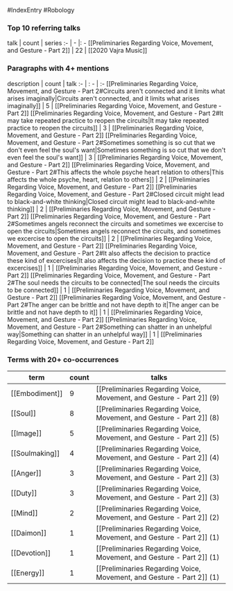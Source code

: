 #IndexEntry #Robology

### Top 10 referring talks
talk | count | series
:- | - |: -
[[Preliminaries Regarding Voice, Movement, and Gesture - Part 2]] | 22 | [[2020 Vajra Music]]

### Paragraphs with 4+ mentions
description | count | talk
:- | : - | :-
[[Preliminaries Regarding Voice, Movement, and Gesture - Part 2#Circuits aren't connected and it limits what arises imaginally\|Circuits aren't connected, and it limits what arises imaginally]] | 5 | [[Preliminaries Regarding Voice, Movement, and Gesture - Part 2]]
[[Preliminaries Regarding Voice, Movement, and Gesture - Part 2#It may take repeated practice to reopen the circuits\|It may take repeated practice to reopen the circuits]] | 3 | [[Preliminaries Regarding Voice, Movement, and Gesture - Part 2]]
[[Preliminaries Regarding Voice, Movement, and Gesture - Part 2#Sometimes something is so cut that we don't even feel the soul's want\|Sometimes something is so cut that we don't even feel the soul's want]] | 3 | [[Preliminaries Regarding Voice, Movement, and Gesture - Part 2]]
[[Preliminaries Regarding Voice, Movement, and Gesture - Part 2#This affects the whole psyche heart relation to others\|This affects the whole psyche, heart, relation to others]] | 2 | [[Preliminaries Regarding Voice, Movement, and Gesture - Part 2]]
[[Preliminaries Regarding Voice, Movement, and Gesture - Part 2#Closed circuit might lead to black-and-white thinking\|Closed circuit might lead to black-and-white thinking]] | 2 | [[Preliminaries Regarding Voice, Movement, and Gesture - Part 2]]
[[Preliminaries Regarding Voice, Movement, and Gesture - Part 2#Sometimes angels reconnect the circuits and sometimes we excercise to open the circuits\|Sometimes angels reconnect the circuits, and sometimes we excercise to open the circuits]] | 2 | [[Preliminaries Regarding Voice, Movement, and Gesture - Part 2]]
[[Preliminaries Regarding Voice, Movement, and Gesture - Part 2#It also affects the decision to practice these kind of excercises\|It also affects the decision to practice these kind of excercises]] | 1 | [[Preliminaries Regarding Voice, Movement, and Gesture - Part 2]]
[[Preliminaries Regarding Voice, Movement, and Gesture - Part 2#The soul needs the circuits to be connected\|The soul needs the circuits to be connected]] | 1 | [[Preliminaries Regarding Voice, Movement, and Gesture - Part 2]]
[[Preliminaries Regarding Voice, Movement, and Gesture - Part 2#The anger can be brittle and not have depth to it\|The anger can be brittle and not have depth to it]] | 1 | [[Preliminaries Regarding Voice, Movement, and Gesture - Part 2]]
[[Preliminaries Regarding Voice, Movement, and Gesture - Part 2#Something can shatter in an unhelpful way\|Something can shatter in an unhelpful way]] | 1 | [[Preliminaries Regarding Voice, Movement, and Gesture - Part 2]]

### Terms with 20+ co-occurrences
term | count | talks
-|-|-
[[Embodiment]] | 9 | <span class="counts">[[Preliminaries Regarding Voice, Movement, and Gesture - Part 2]] (9)</span> 
[[Soul]] | 8 | <span class="counts">[[Preliminaries Regarding Voice, Movement, and Gesture - Part 2]] (8)</span> 
[[Image]] | 5 | <span class="counts">[[Preliminaries Regarding Voice, Movement, and Gesture - Part 2]] (5)</span> 
[[Soulmaking]] | 4 | <span class="counts">[[Preliminaries Regarding Voice, Movement, and Gesture - Part 2]] (4)</span> 
[[Anger]] | 3 | <span class="counts">[[Preliminaries Regarding Voice, Movement, and Gesture - Part 2]] (3)</span> 
[[Duty]] | 3 | <span class="counts">[[Preliminaries Regarding Voice, Movement, and Gesture - Part 2]] (3)</span> 
[[Mind]] | 2 | <span class="counts">[[Preliminaries Regarding Voice, Movement, and Gesture - Part 2]] (2)</span> 
[[Daimon]] | 1 | <span class="counts">[[Preliminaries Regarding Voice, Movement, and Gesture - Part 2]] (1)</span> 
[[Devotion]] | 1 | <span class="counts">[[Preliminaries Regarding Voice, Movement, and Gesture - Part 2]] (1)</span> 
[[Energy]] | 1 | <span class="counts">[[Preliminaries Regarding Voice, Movement, and Gesture - Part 2]] (1)</span> 

